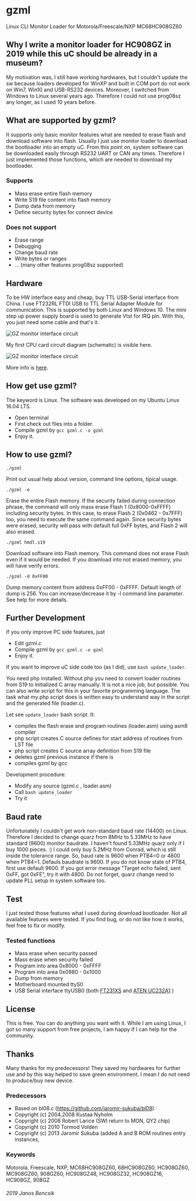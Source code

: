 # gzml
Linux CLI Monitor Loader for Motorola/Freescale/NXP MC68HC908GZ60

## Why I write a monitor loader for HC908GZ in 2019 while this uC should be already in a museum?

My motivation was, I still have working hardwares, but I couldn't update the sw because loaders developed
for WinXP and built in COM port do not work on Win7, Win10 and USB-RS232 devices.
Moreover, I switched from Windows to Linux several years ago.
Therefore I could not use prog08sz any longer, as I used 10 years before.

## What are supported by gzml?

It supports only basic monitor features what are needed to erase flash and download
software into flash. Usually I just use monitor loader to download the bootloader into
an empty uC. From this point on, system software can be downloaded easily through
RS232 UART or CAN any times. Therefore I just implemented those functions, which are
needed to download my bootloader.

### Supports
- Mass erase entire flash memory
- Write S19 file content into flash memory
- Dump data from memory
- Define security bytes for connect device

### Does not support
- Erase range
- Debugging
- Change baud rate
- Write bytes or ranges
- ... (many other features prog08sz supported) 

## Hardware

To be HW interface easy and cheap, buy TTL USB-Serial interface from China.
I use FT232RL FTDI USB to TTL Serial Adapter Module for communication. This is supported by both Linux and Windows 10.
The mini step up power supply board is used to generate Vtst for IRQ pin.
With this, you just need some cable and that's it.

![GZ monitor interface circuit](https://github.com/butyi/gzml/raw/master/FT232RL_FTDI_USB_to_TTL_Serial_Adapter_Module_for_monitor_download_into_CEM35_CPU_with_MC68HC908GZ60.jpg)

My first CPU card circuit diagram (schematic) is visible here. 

![GZ monitor interface circuit](https://github.com/butyi/gzml/raw/master/homemat_cem35_cpu_0_sch.jpg)

More info is [here](http://butyi.hu/cem35).

## How get use gzml?

The keyword is Linux. The software was developed on my Ubuntu Linux 16.04 LTS. 
- Open terminal
- First check out files into a folder.
- Compile gzml by `gcc gzml.c -o gzml`
- Enjoy it.

## How to use gzml?
`./gzml`

Print out usual help about version, command line options, tipical usage. 

`./gzml -e`

Erase the entire Flash memory. If the security failed during connection phrase,
the command will only mass erase Flash 1 (0x8000-0xFFFF) including security bytes.
In this case, to erase Flash 2 (0x0462 - 0x7FFF) too, you need to execute the same
command again. Since security bytes were erased, security will pass with default
full 0xFF bytes, and Flash 2 will also erased.

`./gzml hmdl.s19`

Download software into Flash memory. This command does not erase Flash even if it
would be needed. If you download into not erased memory, you will have verify errors.
 
`./gzml -d 0xFF00`

Dump memory content from address 0xFF00 - 0xFFFF. Default length of dump is 256.
You can increase/decrease it by -l command line parameter. See help for more details.

## Further Development

If you only improve PC side features, just 
- Edit gzml.c 
- Compile gzml by `gcc gzml.c -o gzml`
- Enjoy it.

If you want to improve uC side code too (as I did), use `bash update_loader`.

You need php installed. Without php you need to convert loader routines 
from S19 to initialized C array manually. It is not a nice job, but possible.
You can also write script for this in your favorite programming language.
The task what my php script does is written easy to understand way in the script
and the generated file (loader.c).

Let see `update_loader` bash script. It:
- compiles the flash erase and program routines (loader.asm) using asm8 compiler
- php script creates C source defines for start address of routines from LST file
- php script creates C source array definition from S19 file
- deletes gzml previous instance if there is
- compiles gzml by gcc 

Development procedure:
- Modify any source (gzml.c , loader.asm)
- Call `bash update_loader`
- Try it

## Baud rate

Unfortunately I couldn't get work non-standard baud rate (14400) on Linux.
Therefore I decided to change quarz from 8MHz to 5.33MHz to have standard
(9600) monitor baudrate. I haven't found 5.33MHz quarz only if I buy 1000 pieces. :)
I could only buy 5.2MHz from Conrad, which is still inside the tolerance range.
So, baud rate is 9600 when PTB4=0 or 4800 when PTB4=1. Defauls baudrate is 9600.
If you do not know state of PTB4, first use default 9600. If you got error message
"Target echo failed, sent 0xFF, got 0xFE", try it with 4800.
Do not forget, quarz change need to update PLL setup in system software too.

## Test

I just tested those features what I used during download bootloader. Not all available
features were tested. If you find bug, or do not like how it works, feel free to fix or modify.

### Tested functions
- Mass erase when security passed 
- Mass erase when security failed
- Program into area 0x8000 - 0xFFFF
- Program into area 0x0980 - 0x1000
- Dump from memory
- Motherboard mounted ttyS0
- USB Serial interface ttyUSB0 
  (both [FT231XS](https://www.ftdichip.com/Support/Documents/DataSheets/Cables/DS_Chipi-X.pdf) and
  [ATEN UC232A1](https://www.aten.com/global/en/products/usb-&-thunderbolt/usb-converters/uc232a1/) ) 

## License

This is free. You can do anything you want with it.
While I am using Linux, I got so many support from free projects, I am happy if I can help for the community.

## Thanks

Many thanks for my predecessors! They saved my hardwares for further use
and by this way helped to save green environment. I mean I do not need to produce/buy new device.

### Predecessors
- Based on bl08.c (https://github.com/jaromir-sukuba/bl08):
- Copyright (c) 2004,2008	Kustaa Nyholm
- Copyright (c) 2008 	Robert Larice (SWI return to MON, QY2 chip)
- Copyright (c) 2010 	Tormod Volden
- Copyright (c) 2013 	Jaromir Sukuba (added A and B ROM routines entry instances, 


### Keywords
Motorola, Freescale, NXP, MC68HC908GZ60, 68HC908GZ60, HC908GZ60, MC908GZ60, 908GZ60, HC908GZ48, HC908GZ32, HC908GZ16, HC908GZ, 908GZ

###### 2019 Janos Bencsik



